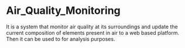 # Air_Quality_Monitoring
It is a system that monitor air quality at its surroundings and update the current composition of elements present in air to a web based platform. Then it can be used to for analysis purposes.
